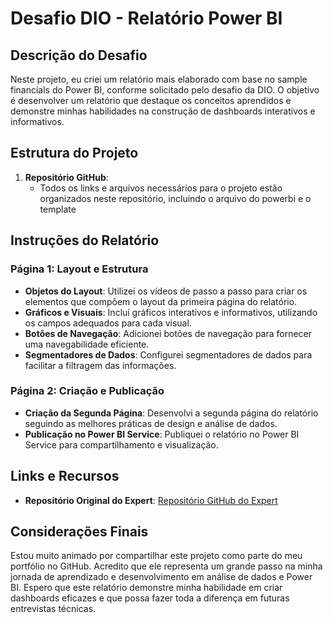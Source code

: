 # Desafio DIO - Relatório Power BI

## Descrição do Desafio

Neste projeto, eu criei um relatório mais elaborado com base no sample financials do Power BI, conforme solicitado pelo desafio da DIO. O objetivo é desenvolver um relatório que destaque os conceitos aprendidos e demonstre minhas habilidades na construção de dashboards interativos e informativos.

## Estrutura do Projeto

1. **Repositório GitHub**:
   - Todos os links e arquivos necessários para o projeto estão organizados neste repositório, incluindo o arquivo do powerbi e o template

## Instruções do Relatório

### Página 1: Layout e Estrutura

- **Objetos do Layout**: Utilizei os vídeos de passo a passo para criar os elementos que compõem o layout da primeira página do relatório.
- **Gráficos e Visuais**: Incluí gráficos interativos e informativos, utilizando os campos adequados para cada visual.
- **Botões de Navegação**: Adicionei botões de navegação para fornecer uma navegabilidade eficiente.
- **Segmentadores de Dados**: Configurei segmentadores de dados para facilitar a filtragem das informações.

### Página 2: Criação e Publicação

- **Criação da Segunda Página**: Desenvolvi a segunda página do relatório seguindo as melhores práticas de design e análise de dados.
- **Publicação no Power BI Service**: Publiquei o relatório no Power BI Service para compartilhamento e visualização.

## Links e Recursos

- **Repositório Original do Expert**: [Repositório GitHub do Expert](https://github.com/julianazanelatto/power_bi_analyst)

## Considerações Finais

Estou muito animado por compartilhar este projeto como parte do meu portfólio no GitHub. Acredito que ele representa um grande passo na minha jornada de aprendizado e desenvolvimento em análise de dados e Power BI. Espero que este relatório demonstre minha habilidade em criar dashboards eficazes e que possa fazer toda a diferença em futuras entrevistas técnicas.



